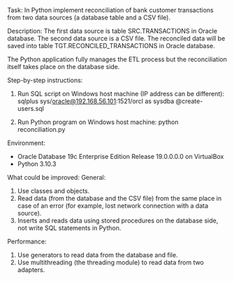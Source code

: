 Task:
In Python implement reconciliation of bank customer transactions from two data sources (a database table and a CSV file).

Description:
The first data source is table SRC.TRANSACTIONS in Oracle database.
The second data source is a CSV file.
The reconciled data will be saved into table TGT.RECONCILED_TRANSACTIONS in Oracle database.

The Python application fully manages the ETL process but the reconciliation itself takes place on the database side.

Step-by-step instructions:
1. Run SQL script on Windows host machine (IP address can be different):
sqlplus sys/oracle@192.168.56.101:1521/orcl as sysdba @create-users.sql

2. Run Python program on Windows host machine:
python reconciliation.py

Environment:
- Oracle Database 19c Enterprise Edition Release 19.0.0.0.0 on VirtualBox
- Python 3.10.3

What could be improved:
General:
1. Use classes and objects.
2. Read data (from the database and the CSV file) from the same place in case of an error (for example, lost network connection with a data source).
3. Inserts and reads data using stored procedures on the database side, not write SQL statements in Python.

Performance:
1. Use generators to read data from the database and file.
2. Use multithreading (the threading module) to read data from two adapters.